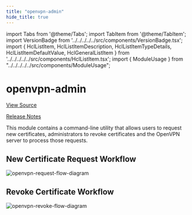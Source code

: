 ```yaml
---
title: "openvpn-admin"
hide_title: true
---
```


import Tabs from '@theme/Tabs';
import TabItem from '@theme/TabItem';
import VersionBadge from '../../../../../src/components/VersionBadge.tsx';
import { HclListItem, HclListItemDescription, HclListItemTypeDetails, HclListItemDefaultValue, HclGeneralListItem } from '../../../../../src/components/HclListItem.tsx';
import { ModuleUsage } from "../../../../../src/components/ModuleUsage";

<VersionBadge repoTitle="Open VPN Package Infrastructure Package" version="0.25.0" lastModifiedVersion="0.24.4"/>

# openvpn-admin

<a href="https://github.com/gruntwork-io/terraform-aws-openvpn/tree/main/modules/openvpn-admin" className="link-button" title="View the source code for this module in GitHub.">View Source</a>

<a href="https://github.com/gruntwork-io/terraform-aws-openvpn/releases/tag/v0.24.4" className="link-button" title="Release notes for only versions which impacted this module.">Release Notes</a>

This module contains a command-line utility that allows users to request new certificates, administrators to revoke
certificates and the OpenVPN server to process those requests.

## New Certificate Request Workflow

![openvpn-request-flow-diagram](/img/reference/modules/terraform-aws-openvpn/openvpn-admin/openvpn-request-flow-diagram.svg)

## Revoke Certificate Workflow

![openvpn-revoke-flow-diagram](/img/reference/modules/terraform-aws-openvpn/openvpn-admin/openvpn-revoke-flow-diagram.png)


<!-- ##DOCS-SOURCER-START
{
  "originalSources": [
    "https://github.com/gruntwork-io/terraform-aws-openvpn/tree/main/modules/openvpn-admin/readme.md",
    "https://github.com/gruntwork-io/terraform-aws-openvpn/tree/main/modules/openvpn-admin/variables.tf",
    "https://github.com/gruntwork-io/terraform-aws-openvpn/tree/main/modules/openvpn-admin/outputs.tf"
  ],
  "sourcePlugin": "module-catalog-api",
  "hash": "7504335bd0e795931cdd4a4775de5d8d"
}
##DOCS-SOURCER-END -->
